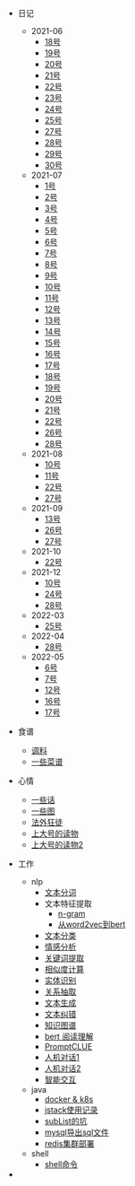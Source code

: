 - 日记
    - 2021-06
        - [18号](life/2021-06/18.md)
        - [19号](life/2021-06/19.md)
        - [20号](life/2021-06/20.md)
        - [21号](life/2021-06/21.md)
        - [22号](life/2021-06/22.md)
        - [23号](life/2021-06/23.md)
        - [24号](life/2021-06/24.md)
        - [25号](life/2021-06/25.md)
        - [27号](life/2021-06/27.md)
        - [28号](life/2021-06/28.md)
        - [29号](life/2021-06/29.md)
        - [30号](life/2021-06/30.md)
    - 2021-07
        - [1号](life/2021-07/1.md)
        - [2号](life/2021-07/2.md)
        - [3号](life/2021-07/3.md)
        - [4号](life/2021-07/4.md)
        - [5号](life/2021-07/5.md)
        - [6号](life/2021-07/6.md)
        - [7号](life/2021-07/7.md)
        - [8号](life/2021-07/8.md)
        - [9号](life/2021-07/9.md)
        - [10号](life/2021-07/10.md)
        - [11号](life/2021-07/11.md)
        - [12号](life/2021-07/12.md)
        - [13号](life/2021-07/13.md)
        - [14号](life/2021-07/14.md)
        - [15号](life/2021-07/15.md)
        - [16号](life/2021-07/16.md)
        - [17号](life/2021-07/17.md)
        - [18号](life/2021-07/18.md)
        - [19号](life/2021-07/19.md)
        - [20号](life/2021-07/20.md)
        - [21号](life/2021-07/21.md)
        - [22号](life/2021-07/22.md)
        - [26号](life/2021-07/26.md)
        - [28号](life/2021-07/28.md)
    - 2021-08
        - [10号](life/2021-08/10.md)
        - [11号](life/2021-08/11.md)
        - [22号](life/2021-08/22.md)
        - [27号](life/2021-08/27.md)
    - 2021-09
        - [13号](life/2021-09/13.md)
        - [26号](life/2021-09/26.md)
        - [27号](life/2021-09/27.md)
    - 2021-10
        - [22号](life/2021-10/22.md)
    - 2021-12
        - [10号](life/2021-12/10.md)
        - [24号](life/2021-12/24.md)
        - [28号](life/2021-12/28.md)
    - 2022-03
        - [25号](life/2022-03/25.md)
    - 2022-04
        - [28号](life/2022-04/28.md)
    - 2022-05
        - [6号](life/2022-05/6.md)
        - [7号](life/2022-05/7.md)
        - [12号](life/2022-05/12.md)
        - [16号](life/2022-05/16.md)
        - [17号](life/2022-05/17.md)
- 食谱
    - [调料](food/调料.md)
    - [一些菜谱](food/food.md)
- 心情
    - [一些话](words/excerpt.md)
    - [一些图](words/images.md)
    - [法外狂徒](words/法外狂徒.md)
    - [上大号的读物](words/上大号的读物.md)
    - [上大号的读物2](words/上大号的读物2.md)
- 工作
    - nlp
        - [文本分词](work/nlp/文本分词.md)
        - 文本特征提取
            - [n-gram](work/nlp/n-gram.md)
            - [从word2vec到bert](work/nlp/w2v-bert.md)
        - [文本分类](work/nlp/文本分类.md)
        - [情感分析](work/nlp/sentimet-analysis.md)
        - [关键词提取](work/nlp/关键词提取.md)
        - [相似度计算](work/nlp/相似度计算.md)
        - [实体识别](work/nlp/命名实体识别.md)
        - [关系抽取](work/nlp/实体关系抽取.md)
        - [文本生成](work/nlp/文本生成.md)
        - [文本纠错](work/nlp/文本纠错.md)
        - [知识图谱](work/nlp/知识图谱.md)
        - [bert 阅读理解](work/nlp/阅读理解.md)
        - [PromptCLUE](work/nlp/PromptCLUE.md)
        - [人机对话1](work/nlp/人机对话.md)
        - [人机对话2](work/chatbot/人机交互之元宇宙篇.md)
        - [智能交互](work/智能交互/2022-10-28.md)
    - java
        - [docker & k8s](work/docker和k8s/docker%20&%20k8s.md)
        - [jstack使用记录](work/java/jstack使用记录.md)
        - [subList的坑](work/java/subList的坑.md)
        - [mysql导出sql文件](work/mysql/mysql%20导出sql文件.md)
        - [redis集群部署](work/笔记/redis集群部署.md)
    - shell
        - [shell命令](work/shell/shell命令.md)


-

    
 
    
    



   
        

